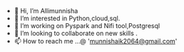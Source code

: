 - 👋 Hi, I’m Allimunnisha
- 👀 I’m interested in  Python,cloud,sql.
- 🌱 I’m working on Pyspark and Nifi tool,Postgresql
- 💞️ I’m looking to collaborate on  new skills .
- 📫 How to reach me ...@ 'munnishaik2064@gmail.com'

<!---
munnishaik2064/munnishaik2064 is a ✨ special ✨ repository because its `README.md` (this file) appears on your GitHub profile.
You can click the Preview link to take a look at your changes.
--->
